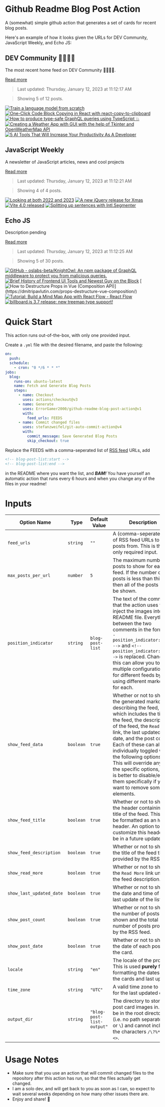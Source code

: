 # Github Readme Blog Post Action

A (somewhat) simple github action that generates a set of cards for recent blog posts.

Here's an example of how it looks given the URLs for DEV Community, JavaScript Weekly, and Echo JS:

<!-- post-list:start -->
## DEV Community 👩‍💻👨‍💻

The most recent home feed on DEV Community 👩‍💻👨‍💻.

[Read more](https://dev.to)
> Last updated: Thursday, January 12, 2023 at 11:12:17 AM

> Showing 5 of 12 posts.

[![Train a language model from scratch](https://raw.githubusercontent.com/ErrorGamer2000/github-readme-blog-post-action/main/generated_files/DEV_Community_👩‍💻👨‍💻/Train_a_language_model_from_scratch.svg)](https://dev.to/neuml/train-a-language-model-from-scratch-5o)
[![One-Click Code Block Copying in React with react-copy-to-clipboard](https://raw.githubusercontent.com/ErrorGamer2000/github-readme-blog-post-action/main/generated_files/DEV_Community_👩‍💻👨‍💻/One-Click_Code_Block_Copying_in_React_with_react-copy-to-clipboard.svg)](https://dev.to/basskibo/one-click-code-block-copying-in-react-with-react-copy-to-clipboard-4pb6)
[![How to produce type-safe GraphQL queries using TypeScript 💥](https://raw.githubusercontent.com/ErrorGamer2000/github-readme-blog-post-action/main/generated_files/DEV_Community_👩‍💻👨‍💻/How_to_produce_type-safe_GraphQL_queries_using_TypeScript_💥.svg)](https://dev.to/livecycle/how-to-produce-type-safe-graphql-queries-using-typescript-52pe)
[![Creating a Weather App with GUI with the help of Tkinter and OpenWeatherMap API](https://raw.githubusercontent.com/ErrorGamer2000/github-readme-blog-post-action/main/generated_files/DEV_Community_👩‍💻👨‍💻/Creating_a_Weather_App_with_GUI_with_the_help_of_Tkinter_and_OpenWeatherMap_API.svg)](https://dev.to/ashishpandey/creating-a-gui-weather-app-with-tkinter-and-openweathermap-api-3oog)
[![5 AI Tools That Will Increase Your Productivity As A Developer](https://raw.githubusercontent.com/ErrorGamer2000/github-readme-blog-post-action/main/generated_files/DEV_Community_👩‍💻👨‍💻/5_AI_Tools_That_Will_Increase_Your_Productivity_As_A_Developer.svg)](https://dev.to/onlydevs_/5-ai-tools-that-will-increase-your-productivity-as-a-developer-42b)


## JavaScript Weekly

A newsletter of JavaScript articles, news and cool projects

[Read more](https://javascriptweekly.com/)
> Last updated: Thursday, January 12, 2023 at 11:12:21 AM

> Showing 4 of 4 posts.

[![Looking at both 2022 and 2023](https://raw.githubusercontent.com/ErrorGamer2000/github-readme-blog-post-action/main/generated_files/JavaScript_Weekly/Looking_at_both_2022_and_2023.svg)](https://javascriptweekly.com/issues/620)
[![A new jQuery release for Xmas](https://raw.githubusercontent.com/ErrorGamer2000/github-readme-blog-post-action/main/generated_files/JavaScript_Weekly/A_new_jQuery_release_for_Xmas.svg)](https://javascriptweekly.com/issues/619)
[![Vite 4.0 released](https://raw.githubusercontent.com/ErrorGamer2000/github-readme-blog-post-action/main/generated_files/JavaScript_Weekly/Vite_4.0_released.svg)](https://javascriptweekly.com/issues/618)
[![Splitting up sentences with Intl.Segmenter](https://raw.githubusercontent.com/ErrorGamer2000/github-readme-blog-post-action/main/generated_files/JavaScript_Weekly/Splitting_up_sentences_with_Intl.Segmenter.svg)](https://javascriptweekly.com/issues/617)


## Echo JS

Description pending

[Read more](
http://www.echojs.com
)
> Last updated: Thursday, January 12, 2023 at 11:12:25 AM

> Showing 5 of 30 posts.

[![GitHub - oslabs-beta/KnightOwl: An npm package of GraphQL middleware to protect you from malicious queries.](https://raw.githubusercontent.com/ErrorGamer2000/github-readme-blog-post-action/main/generated_files/_Echo_JS_/GitHub_-_oslabs-beta_KnightOwl__An_npm_package_of_GraphQL_middleware_to_protect_you_from_malicious_queries..svg)](https://github.com/oslabs-beta/KnightOwl)
[![Brief History of Frontend UI Tools and Newest Guy on the Block](https://raw.githubusercontent.com/ErrorGamer2000/github-readme-blog-post-action/main/generated_files/_Echo_JS_/Brief_History_of_Frontend_UI_Tools_and_Newest_Guy_on_the_Block.svg)](https://dev.to/codux/brief-history-of-frontend-ui-tools-and-newest-guy-on-the-block-jm)
[![How to Destructure Props in Vue (Composition API)](https://raw.githubusercontent.com/ErrorGamer2000/github-readme-blog-post-action/main/generated_files/_Echo_JS_/How_to_Destructure_Props_in_Vue_(Composition_API).svg)](https://dmitripavlutin.com/props-destructure-vue-composition/)
[![Tutorial: Build a Mind Map App with React Flow - React Flow](https://raw.githubusercontent.com/ErrorGamer2000/github-readme-blog-post-action/main/generated_files/_Echo_JS_/Tutorial__Build_a_Mind_Map_App_with_React_Flow_-_React_Flow.svg)](https://reactflow.dev/blog/mind-map-app-with-react-flow/)
[![billboard.js 3.7 release: new treemap type support!](https://raw.githubusercontent.com/ErrorGamer2000/github-readme-blog-post-action/main/generated_files/_Echo_JS_/billboard.js_3.7_release__new_treemap_type_support!.svg)](https://netil.medium.com/billboard-js-3-7-release-new-treemap-type-support-de9c8e887de1)


<!-- post-list:end -->

# Quick Start

This action runs out-of-the-box, with only one provided input.

Create a `.yml` file with the desired filename, and paste the following:

```yml
on:
  push:
  schedule:
    - cron: "0 */6 * * *"
jobs:
  blog:
    runs-on: ubuntu-latest
    name: Fetch and Generate Blog Posts
    steps:
      - name: Checkout
        uses: actions/checkout@v3
      - name: Generate
        uses: ErrorGamer2000/github-readme-blog-post-action@v1
        with:
          feed_urls: FEEDS
      - name: Commit changed files
        uses: stefanzweifel/git-auto-commit-action@v4
        with:
          commit_message: Save Generated Blog Posts
          skip_checkout: true
```

Replace the FEEDS with a comma-seperated list of [RSS feed](https://rss.com/blog/how-do-rss-feeds-work/) URLs, add

```md
<!-- blog-post-list:start -->
<!-- blog-post-list:end -->
```

in the README where you want the list, and **_BAM!_** You have yourself an automatic action that runs every 6 hours and when you change any of the files in your readme!

# Inputs

<table>
  <thead>
    <tr>
      <th>Option Name</th>
      <th>Type</th>
      <th>Default Value</th>
      <th>Description</th>
    </tr>
  </thead>
  <tbody>
    <tr>
      <td><code>feed_urls</code></td>
      <td><code>string</code></td>
      <td><code>""</code></td>
      <td>A (comma-seperated) list of RSS feed URLs to load posts from. This is the only required input.</td>
    </tr>
    <tr>
      <td><code>max_posts_per_url</code></td>
      <td><code>number</code></td>
      <td><code>5</code></td>
      <td>The maximum number of posts to show for each feed. If the number of posts is less than this, then all of the posts will be shown.</td>
    </tr>
    <tr>
      <td><code>position_indicator</code></td>
      <td><code>string</code></td>
      <td><code>blog-post-list</code></td>
      <td>The text of the comments that the action uses to inject the images into the README file. Everything between the two comments in the form <code>&lt;!-- position_indicator:start --&gt;</code> and <code>&lt;!-- position_indicator:end --&gt;</code> is replaced. Changing this can allow you to use multiple configurations for different feeds by using different markers for each.</td>
    </tr>
    <tr>
      <td><code>show_feed_data</code></td>
      <td><code>boolean</code></td>
      <td><code>true</code></td>
      <td>Whether or not to show the generated markdown describing the feed, which includes the title of the feed, the description of the feed, the <code>Read More</code> link, the last updated date, and the post count. Each of these can also be individually toggled with the following options. This will override any of the specific options, so it is better to disable/enable them specifically if you want to remove some elements.</td>
    </tr>
    <tr>
      <td><code>show_feed_title</code></td>
      <td><code>boolean</code></td>
      <td><code>true</code></td>
      <td>Whether or not to show the header containing the title of the feed. This will be formatted as an <code>h2</code> header. An option to customize this header will be in a future update.</td>
    </tr>
    <tr>
      <td><code>show_feed_description</code></td>
      <td><code>boolean</code></td>
      <td><code>true</code></td>
      <td>Whether or not to show the title of the feed that is provided by the RSS feed.</td>
    </tr>
    <tr>
      <td><code>show_read_more</code></td>
      <td><code>boolean</code></td>
      <td><code>true</code></td>
      <td>Whether or not to show the <code>Read More</code> link under the feed description.</td>
    </tr>
    <tr>
      <td><code>show_last_updated_date</code></td>
      <td><code>boolean</code></td>
      <td><code>true</code></td>
      <td>Whether or not to show the date and time of the last update of the list.</td>
    </tr>
    <tr>
      <td><code>show_post_count</code></td>
      <td><code>boolean</code></td>
      <td><code>true</code></td>
      <td>Whether or not to show the number of posts shown and the total number of posts provided by the RSS feed.</td>
    </tr>
    <tr>
      <td><code>show_post_date</code></td>
      <td><code>boolean</code></td>
      <td><code>true</code></td>
      <td>Whether or not to show the date of each post on the card.</td>
    </tr>
    <tr>
      <td><code>locale</code></td>
      <td><code>string</code></td>
      <td><code>"en"</code></td>
      <td>The locale of the project. This is used <strong>purely</strong> for formatting the dates of the cards and last update.</td>
    </tr>
    <tr>
      <td><code>time_zone</code></td>
      <td><code>string</code></td>
      <td><code>"UTC"</code></td>
      <td>A valid time zone to use for the last updated date.</td>
    </tr>
    <tr>
      <td><code>output_dir</code></td>
      <td><code>string</code></td>
      <td><code>"blog-post-list-output"</code></td>
      <td>The directory to store the post card images in. Must be in the root directory (i.e. no path separators <code>/</code> or <code>\</code>) and cannot include the characters <code>/\?%*:|"&lt;&gt;</code>.</td>
    </tr>
<!--
    <tr>
      <td><code></code></td>
      <td><cde></cde></td>
      <td><code></code></td>
      <td></td>
    </tr>
-->
  </tbody>
</table>

# Usage Notes

- Make sure that you use an action that will commit changed files to the repository after this action has run, so that the files actually get changed.
- I am a solo dev, and will get back to you as soon as I can, so expect to wait several weeks depending on how many other issues there are.
- Enjoy and share! 🤗
